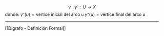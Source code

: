 $$γ⁻,γ⁺:U→X$$
donde:
$γ⁻(u)=\text{vertice inicial del arco u}$
$γ⁺(u)=\text{vertice final del arco u}$
***
[[Digrafo - Definición Formal]]